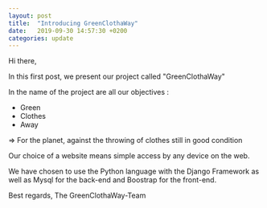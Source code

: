 ```yaml
---
layout: post
title:  "Introducing GreenClothaWay"
date:   2019-09-30 14:57:30 +0200
categories: update
---
```


Hi there,

In this first post, we present our project called "GreenClothaWay"

In the name of the project are all our objectives :
- Green
- Clothes
- Away

=> For the planet, against the throwing of clothes still in good condition

Our choice of a website means simple access by any device on the web.

We have chosen to use the Python language with the Django Framework as well as Mysql for the back-end and Boostrap for the front-end.

Best regards,
The GreenClothaWay-Team
